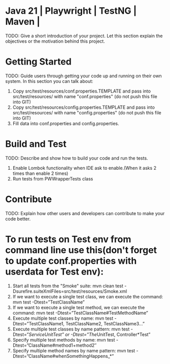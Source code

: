 # Java 21 | Playwright | TestNG | Maven |
TODO: Give a short introduction of your project. Let this section explain the objectives or the motivation behind this project. 

# Getting Started
TODO: Guide users through getting your code up and running on their own system. In this section you can talk about:
1. Copy src/test/resources/conf.properties.TEMPLATE and pass into src/test/resources/ with name "conf.properties" (do not push this file into GIT)
2. Copy src/test/resources/config.properties.TEMPLATE and pass into src/test/resources/ with name "config.properties" (do not push this file into GIT)
3. Fill data into conf.properties and config.properties.

# Build and Test
TODO: Describe and show how to build your code and run the tests. 
1. Enable Lombok functionality when IDE ask to enable.(When it asks 2 times than enable 2 times)
2. Run tests from PWWrapperTests class

# Contribute
TODO: Explain how other users and developers can contribute to make your code better. 

# To run tests on Test env from command line use this(don't forget to update conf.properties with userdata for Test env):
1. Start all tests from the "Smoke" suite:
   mvn clean test -Dsurefire.suiteXmlFiles=src/test/resources/Smoke.xml
2. If we want to execute a single test class, we can execute the command: 
   mvn test -Dtest=”TestClassName”
3. If we want to execute a single test method, we can execute the command: 
   mvn test -Dtest=”TestClassName#TestMethodName”
4. Execute multiple test classes by name:
   mvn test -Dtest=”TestClassName1, TestClassName2, TestClassName3…”
5. Execute multiple test classes by name pattern:
   mvn test -Dtest=”*ServiceUnitTest” or -Dtest=”The*UnitTest, Controller*Test”
6. Specify multiple test methods by name:
   mvn test -Dtest=”ClassName#method1+method2″
7. Specify multiple method names by name pattern:
   mvn test -Dtest=”ClassName#whenSomethingHappens_*”


